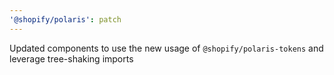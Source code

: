 ```yaml
---
'@shopify/polaris': patch
---
```


Updated components to use the new usage of `@shopify/polaris-tokens` and leverage tree-shaking imports

